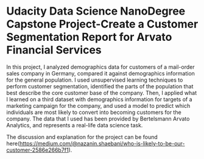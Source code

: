 # Udacity Data Science NanoDegree Capstone Project-Create a Customer Segmentation Report for Arvato Financial Services

In this project, I analyzed demographics data for customers of a mail-order sales company in Germany, compared it against demographics information for the general population. I used unsupervised learning techniques to perform customer segmentation, identified the parts of the population that best describe the core customer base of the company. Then, I applied what I learned on a third dataset with demographics information for targets of a marketing campaign for the company, and used a model to predict which individuals are most likely to convert into becoming customers for the company. The data that I used has been provided by Bertelsmann Arvato Analytics, and represents a real-life data science task.

The discussion and explanation for the project can be found here(https://medium.com/@nazanin.shaebani/who-is-likely-to-be-our-customer-2586e266b7f1).
